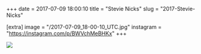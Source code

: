 +++
date = 2017-07-09 18:00:10
title = "Stevie Nicks"
slug = "2017-Stevie-Nicks"

[extra]
image = "/2017-07-09_18-00-10_UTC.jpg"
instagram = "https://instagram.com/p/BWVchMeBHKx"
+++

<img src="/2017-07-09_18-00-10_UTC.jpg" />
